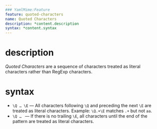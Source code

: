 ```yaml
---
### YamlMime:Feature
feature: quoted-characters
name: Quoted Characters
description: *content.description
syntax: *content.syntax
---
```

# description
<dfn>Quoted Characters</dfn> are a sequence of characters treated as literal characters rather than RegExp characters.

# syntax
- `\Q … \E` &mdash; All characters following `\Q` and preceding the next `\E` are treated as literal characters. Example: `\Q.+\E` matches `.+` but not `aa`.
- `\Q … ` &mdash; If there is no trailing `\E`, all characters until the end of the pattern are treated as literal characters.